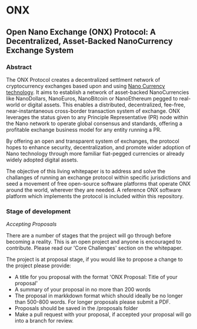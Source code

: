 # ONX
## Open Nano Exchange (ONX) Protocol: A Decentralized, Asset-Backed NanoCurrency Exchange System

### Abstract

The ONX Protocol creates a decentralized settlment network of cryptocurrency exchanges based upon and using [Nano Currency technology](nano.org). It aims to establish a network of asset-backed NanoCurrencies like NanoDollars, NanoEuros, NanoBitcoin or NanoEthereum pegged to real-world or digital assets. This enables a distributed, decentralized, fee-free, near-instantaneous cross-border transaction system of exchange. ONX leverages the status given to any Principle Representative (PR) node within the Nano network to operate global consensus and standards, offering a profitable exchange business model for any entity running a PR. 

By offering an open and transparent system of exchanges, the protocol hopes to enhance security, decentralization, and promote wider adoption of Nano technology through more familiar fiat-pegged currencies or already widely adopted digital assets. 

The objective of this living whitepaper is to address and solve the challanges of running an exchange protocol within specific jurisdictions and seed a movement of free open-source software platforms that operate ONX around the world, wherever they are needed. A reference ONX software platform which implements the protocol is included within this repository.

### Stage of development

*Accepting Proposals*

There are a number of stages that the project will go through before becoming a reality. This is an open project and anyone is encouraged to contribute. Please read our 'Core Challenges' section on the whitepaper.

The project is at proposal stage, if you would like to propose a change to the project please provide:

- A title for you proposal with the format 'ONX Proposal: Title of your proposal'
- A summary of your proposal in no more than 200 words
- The proposal in markkdown format which should ideally be no longer than 500-800 words. For longer proposals please submit a PDF.
- Proposals should be saved in the /proposals folder
- Make a pull request with your proposal, if accepted your proposal will go into a branch for review.

